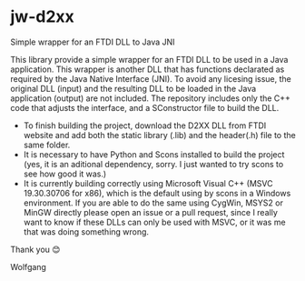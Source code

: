 # jw-d2xx
Simple wrapper for an FTDI DLL to Java JNI

This library provide a simple wrapper for an FTDI DLL to be used in a Java application. This wrapper is another DLL that has functions declarated as required by the Java Native Interface (JNI). To avoid any licesing issue, the original DLL (input) and the resulting DLL to be loaded in the Java application (output) are not included. The repository includes only the C++ code that adjusts the interface, and a SConstructor file to build the DLL.
- To finish building the project, download the D2XX DLL from FTDI website and add both the static library (.lib) and the header(.h) file to the same folder.
- It is necessary to have Python and Scons installed to build the project (yes, it is an aditional dependency, sorry. I just wanted to try scons to see how good it was.)
- It is currently building correctly using Microsoft Visual C++ (MSVC 19.30.30706 for x86), which is the default using by scons in a Windows environment. If you are able to do the same using CygWin, MSYS2 or MinGW directly please open an issue or a pull request, since I really want to know if these DLLs can only be used with MSVC, or it was me that was doing something wrong.

Thank you :blush:

Wolfgang
